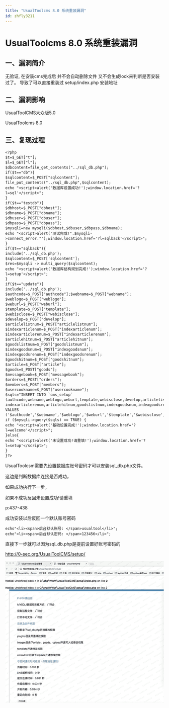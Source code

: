 ```yaml
---
title: "UsualToolcms 8.0 系统重装漏洞"
id: zhfly3211
---
```


# UsualToolcms 8.0 系统重装漏洞

## 一、漏洞简介

无验证, 在安装cms完成后 并不会自动删除文件 又不会生成lock来判断是否安装过了。 导致了可以直接重装过
setup/index.php 安装地址

## 二、漏洞影响

UsualToolCMS大众版5.0

UsualToolcms 8.0

## 三、复现过程

```
<?php
$t=$_GET["t"];
$l=$_GET["l"];
$dbcontent=file_get_contents("../sql_db.php");
if($t=="db"){
$sqlcontent=$_POST["sqlcontent"];
file_put_contents("../sql_db.php",$sqlcontent);
echo "<script>alert('数据库设置成功!');window.location.href='?l=sql'</script>";
}
if($t=="testdb"){
$dbhost=$_POST["dbhost"];
$dbname=$_POST["dbname"];
$dbuser=$_POST["dbuser"];
$dbpass=$_POST["dbpass"];
$mysqli=new mysqli($dbhost,$dbuser,$dbpass,$dbname);
echo "<script>alert('测试完成!".$mysqli->connect_error."');window.location.href='?l=sqlback'</script>";
}
if($t=="sqlback"){
include('../sql_db.php');
$sqlcontent=$_POST['sqlcontent'];
$res=$mysqli -> multi_query($sqlcontent);
echo "<script>alert('数据库结构规划完成!');window.location.href='?l=setup'</script>";
}
if($t=="update"){
include('../sql_db.php');
$authcode=$_POST["authcode"];$webname=$_POST["webname"];
$weblogo=$_POST["weblogo"];
$weburl=$_POST["weburl"];
$template=$_POST["template"];
$webisclose=$_POST["webisclose"];
$develop=$_POST["develop"];
$articlelistnum=$_POST["articlelistnum"];
$indexarticlenum=$_POST["indexarticlenum"];
$indexarticlerenum=$_POST["indexarticlerenum"];
$articlehitnum=$_POST["articlehitnum"];
$goodslistnum=$_POST["goodslistnum"];
$indexgoodsnum=$_POST["indexgoodsnum"];
$indexgoodsrenum=$_POST["indexgoodsrenum"];
$goodshitnum=$_POST["goodshitnum"];
$article=$_POST["article"];
$goods=$_POST["goods"];
$messagebook=$_POST["messagebook"];
$orders=$_POST["orders"];
$members=$_POST["members"];
$usercookname=$_POST["usercookname"];
$sqls="INSERT INTO `cms_setup` (authcode,webname,weblogo,weburl,template,webisclose,develop,articlelistnum,indexarticlenum, indexarticlerenum,articlehitnum,goodslistnum,indexgoodsnum,indexgoodsrenum,goodshitnum,article,goods,messagebook,orders,members,usercookname,installtime) VALUES ('$authcode','$webname','$weblogo','$weburl','$template','$webisclose','$develop','$articlelistnum','$indexarticlenum','$indexarticlerenum','$articlehitnum','$goodslistnum','$indexgoodsnum','$indexgoodsrenum','$goodshitnum','$article','$goods','$messagebook','$orders','$members','$usercookname',now())";
if ($mysqli->query($sqls) == TRUE) {
echo "<script>alert('基础设置完成!');window.location.href='?l=welcome'</script>";
}else{
echo "<script>alert('未设置成功!请重填!');window.location.href='?l=setup'</script>";
}
}?> 
```

UsualToolcsm需要先设置数据库账号密码才可以安装sql_db.php文件。

这边是判断数据库连接是否成功，

如果成功执行下一步，

如果不成功反回未设置成功!请重填

p:437-438

成功安装以后反回一个默认账号密码

```
echo"<li><span>后台默认账号: </span>usualtool</li>";
echo"<li><span>后台默认密码: </span>123456</li>"; 
```

直接下一步就可以因为sql_db.php是提前设置好账号密码的

http://0-sec.org/UsualToolCMS/setup/

![image](../img/b245e514e4cd21e291f485e2ceaae901.png)